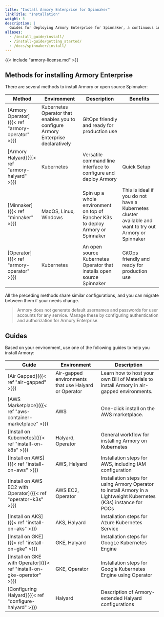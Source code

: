 ```yaml
---
title: "Install Armory Enterprise for Spinnaker"
linkTitle: "Installation"
weight: 5
description: |
  Guides for deploying Armory Enterprise for Spinnaker, a continuous integration and software delivery platform built on top of Spinnaker<sup>TM</sup>, in your air-gapped, local, or cloud environment (AWS, GCP, Azure, Kubernetes, OpenShift). Use the Armory Operator for Kubernetes to install  Armory Enterprise, or use the open source Operator to install open source Spinnaker in Kubernetes.
aliases:
  - /install_guide/install/
  - /install-guide/getting_started/
  - /docs/spinnaker/install/
---
```


{{< include "armory-license.md" >}}

## Methods for installing Armory Enterprise

There are several methods to install Armory or open source Spinnaker:

| Method                             | Environment           | Description                                                          | Benefits                                                            |
|------------------------------------|-----------------------|----------------------------------------------------------------------|-----------------------------------------------------------------|
| [Armory Operator]({{< ref "armory-operator" >}})   |  Kubernetes Operator that enables you to configure Armory Enterprise declaratively | GitOps friendly and ready for production use                                 |
| [Armory Halyard]({{< ref "armory-halyard" >}}) | Kubernetes            | Versatile command line interface to configure and deploy Armory   | Quick Setup                                                     |
| [Minnaker]({{< ref "minnaker" >}})             | MacOS, Linux, Windows | Spin up a whole environment on top of Rancher K3s to deploy Armory or Spinnaker    | This is ideal if you do not have a Kubernetes cluster available and want to try out Armory or Spinnaker |
| [Operator]({{< ref "armory-operator" >}}) | Kubernetes            | An open source Kubernetes Operator that installs open source Spinnaker | GitOps friendly and ready for production use                                 |


All the preceding methods share similar configurations, and you can migrate between them if your needs change.

> Armory does not generate default usernames and passwords for user accounts for any service. Manage these by configuring authentication and authorization for Armory Enterprise.

## Guides

Based on your environment, use one of the following guides to help you install Armory:

| Guide                                                                 | Environment                    | Description                               |
|-----------------------------------------------------------------------|--------------------------------|-------------------------------------------|
| [Air Gapped]({{< ref "air-gapped" >}})                                | Air-gapped environments that use Halyard or Operator | Learn how to host your own Bill of Materials to install Armory in air-gapped environments.                     |
| [AWS Marketplace]({{< ref "aws-container-marketplace" >}})            | AWS                            | One-click install on the AWS marketplace.      |
| [Install on Kubernetes]({{< ref "install-on-k8s" >}})                 | Halyard, Operator              | General workflow for installing Armory on Kubernetes                    |
| [Install on AWS]({{< ref "install-on-aws" >}})                        | AWS, Halyard                   | Installation steps for AWS, including IAM configuration |
| [Install on AWS EC2 with Operator]({{< ref "operator-k3s" >}})        | AWS EC2, Operator              | Installation steps for using Armory Operator to install Armory in a Lightweight Kubernetes (K3s) instance for POCs
| [Install on AKS]({{< ref "install-on-aks" >}})                        | AKS, Halyard                   | Installation steps for Azure Kubernetes Service                   |
| [Install on GKE]({{< ref "install-on-gke" >}})                        | GKE, Halyard                   | Installation steps for GoogLe Kubernetes Engine                    |
| [Install on GKE with Operator]({{< ref "install-on-gke-operator" >}}) | GKE, Operator                  | Installation steps for Google Kubernetes Engine using Operator                    |
| [Configuring Halyard]({{< ref "configure-halyard" >}})                | Halyard                        | Description of Armory-extended Halyard configurations              |
